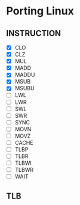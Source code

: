 # Porting Linux



## INSTRUCTION

- [x] CLO
- [x] CLZ
- [x] MUL
- [x] MADD
- [x] MADDU
- [x] MSUB
- [x] MSUBU
- [ ] LWL
- [ ] LWR
- [ ] SWL
- [ ] SWR
- [ ] SYNC
- [ ] MOVN
- [ ] MOVZ
- [ ] CACHE
- [ ] TLBP
- [ ] TLBR
- [ ] TLBWI
- [ ] TLBWR
- [ ] WAIT

## TLB